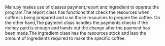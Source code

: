 Main.py makes use of classes payment,report and ingredient to operate the program.The report class has functions that check the resources when coffee is being prepared and u.se those resources to prepare the coffee.
On the other hand,The payment class handles the payments.checks if the money paid is enough and hands out the change after the payment has been made.The ingredient class has the resources stock and laso the amount of ingredients required 
to make the specific coffee.
